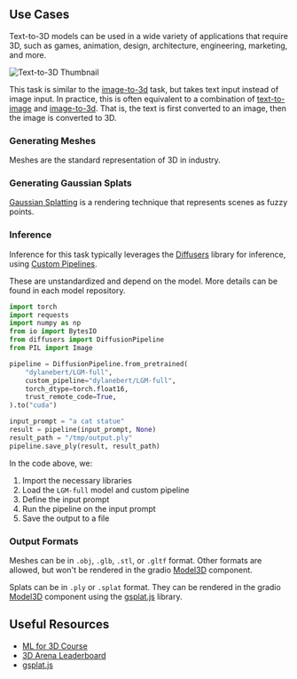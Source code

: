 ## Use Cases

Text-to-3D models can be used in a wide variety of applications that require 3D, such as games, animation, design, architecture, engineering, marketing, and more.

![Text-to-3D Thumbnail](https://huggingface.co/datasets/huggingfacejs/tasks/resolve/main/text-to-3d/text-to-3d-thumbnail.png)

This task is similar to the [image-to-3d](https://huggingface.co/tasks/image-to-3d) task, but takes text input instead of image input. In practice, this is often equivalent to a combination of [text-to-image](https://huggingface.co/tasks/text-to-image) and [image-to-3d](https://huggingface.co/tasks/image-to-3d). That is, the text is first converted to an image, then the image is converted to 3D.

### Generating Meshes

Meshes are the standard representation of 3D in industry.

### Generating Gaussian Splats

[Gaussian Splatting](https://huggingface.co/blog/gaussian-splatting) is a rendering technique that represents scenes as fuzzy points.

### Inference

Inference for this task typically leverages the [Diffusers](https://huggingface.co/docs/diffusers/index) library for inference, using [Custom Pipelines](https://huggingface.co/docs/diffusers/v0.6.0/en/using-diffusers/custom_pipelines).

These are unstandardized and depend on the model. More details can be found in each model repository.

```python
import torch
import requests
import numpy as np
from io import BytesIO
from diffusers import DiffusionPipeline
from PIL import Image

pipeline = DiffusionPipeline.from_pretrained(
    "dylanebert/LGM-full",
    custom_pipeline="dylanebert/LGM-full",
    torch_dtype=torch.float16,
    trust_remote_code=True,
).to("cuda")

input_prompt = "a cat statue"
result = pipeline(input_prompt, None)
result_path = "/tmp/output.ply"
pipeline.save_ply(result, result_path)
```

In the code above, we:

1. Import the necessary libraries
2. Load the `LGM-full` model and custom pipeline
3. Define the input prompt
4. Run the pipeline on the input prompt
5. Save the output to a file

### Output Formats

Meshes can be in `.obj`, `.glb`, `.stl`, or `.gltf` format. Other formats are allowed, but won't be rendered in the gradio [Model3D](https://www.gradio.app/docs/gradio/model3d) component.

Splats can be in `.ply` or `.splat` format. They can be rendered in the gradio [Model3D](https://www.gradio.app/docs/gradio/model3d) component using the [gsplat.js](https://github.com/huggingface/gsplat.js) library.

## Useful Resources

- [ML for 3D Course](https://huggingface.co/learn/ml-for-3d-course)
- [3D Arena Leaderboard](https://huggingface.co/spaces/dylanebert/3d-arena)
- [gsplat.js](https://github.com/huggingface/gsplat.js)
